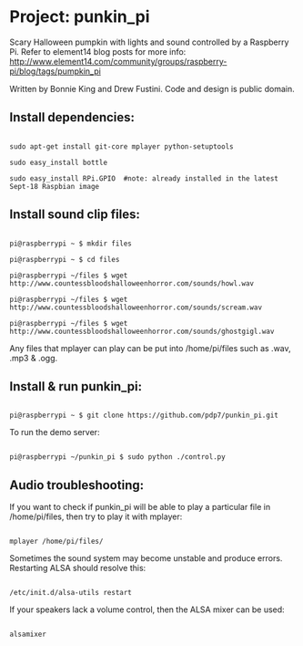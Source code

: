 Project: punkin_pi
====================
Scary Halloween pumpkin with lights and sound controlled by a Raspberry Pi.  Refer to element14 blog posts for more info: http://www.element14.com/community/groups/raspberry-pi/blog/tags/pumpkin_pi

Written by Bonnie King and Drew Fustini.  Code and design is public domain.

Install dependencies:
---------------------
<code>
sudo apt-get install git-core mplayer python-setuptools 
</code>

<code>
sudo easy_install bottle
</code>

<code>
sudo easy_install RPi.GPIO  #note: already installed in the latest Sept-18 Raspbian image
</code>

Install sound clip files:
--------------------------

<code>
pi@raspberrypi ~ $ mkdir files
</code>

<code>
pi@raspberrypi ~ $ cd files
</code>

<code>
pi@raspberrypi ~/files $ wget http://www.countessbloodshalloweenhorror.com/sounds/howl.wav
</code>

<code>
pi@raspberrypi ~/files $ wget http://www.countessbloodshalloweenhorror.com/sounds/scream.wav
</code>

<code>
pi@raspberrypi ~/files $ wget http://www.countessbloodshalloweenhorror.com/sounds/ghostgigl.wav
</code>

Any files that mplayer can play can be put into /home/pi/files such as .wav, .mp3 & .ogg.


Install & run punkin_pi:
------------------------
<code>
pi@raspberrypi ~ $ git clone https://github.com/pdp7/punkin_pi.git
</code>

To run the demo server:

<code>
pi@raspberrypi ~/punkin_pi $ sudo python ./control.py
</code>

Audio troubleshooting:
----------------------
If you want to check if punkin_pi will be able to play a particular file in /home/pi/files, then try to play it with mplayer:

<code>
mplayer /home/pi/files/<filename>
</code>

Sometimes the sound system may become unstable and produce errors.  Restarting ALSA should resolve this:

<code>
/etc/init.d/alsa-utils restart
</code>

If your speakers lack a volume control, then the ALSA mixer can be used:

<code>
alsamixer
</code>